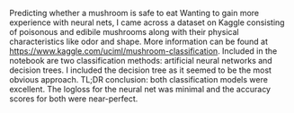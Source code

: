 Predicting whether a mushroom is safe to eat
Wanting to gain more experience with neural nets, I came across a dataset on Kaggle consisting of poisonous and edibile mushrooms along with their physical characteristics like odor and shape. More information can be found at https://www.kaggle.com/uciml/mushroom-classification.
Included in the notebook are two classification methods: artificial neural networks and decision trees. I included the decision tree as it seemed to be the most obvious approach.
TL;DR conclusion: both classification models were excellent. The logloss for the neural net was minimal and the accuracy scores for both were near-perfect.
